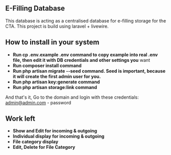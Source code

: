 ## E-Filling Database

This database is acting as a centralised database for e-filling storage for the CTA. This project is build using laravel + livewire. 

## How to install in your system

- **Run cp .env.example .env command to copy example into real .env file, then edit it with DB credentials and other settings you** want
- **Run composer install command**
- **Run php artisan migrate --seed command. Seed is important, because it will create the first admin user for you.**
- **Run php artisan key:generate command**
- **Run php artisan storage:link command**

And that's it, Go to the domain and login with these credentials: admin@admin.com - password


## Work left

- **Show and Edit for incoming & outgoing**
- **Individual display for incoming & outgoing** 
- **File category display** 
- **Edit, Delete for File Category**

